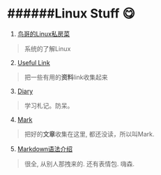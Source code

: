 ######Linux Stuff :yum: 
===

1. [鸟哥的Linux私房菜](http://linux.vbird.org/aboutmysite.php)  
>系统的了解Linux  

2. [Useful Link](./Useful_Link.md )  
>把一些有用的**资料**link收集起来  

3. [Diary](./Diary.md)  
>学习札记。防呆。  

4. [Mark](./Mark.md)
> 把好的**文章**收集在这里, 都还没读，所以叫Mark.

5. [Markdown语法介绍](https://github.com/YixuanBurnett/README)
> 很全, 从别人那拽来的. 还有表情包. 嗨森.




